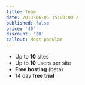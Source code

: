 ```yaml
---
title: Team
date: 2013-06-05 15:00:00 Z
published: false
price: '40'
discount: '20'
callout: Most popular
---
```


- Up to **10** sites
- Up to **10** users per site
- **Free hosting** (beta)
- 14 day **free trial**
